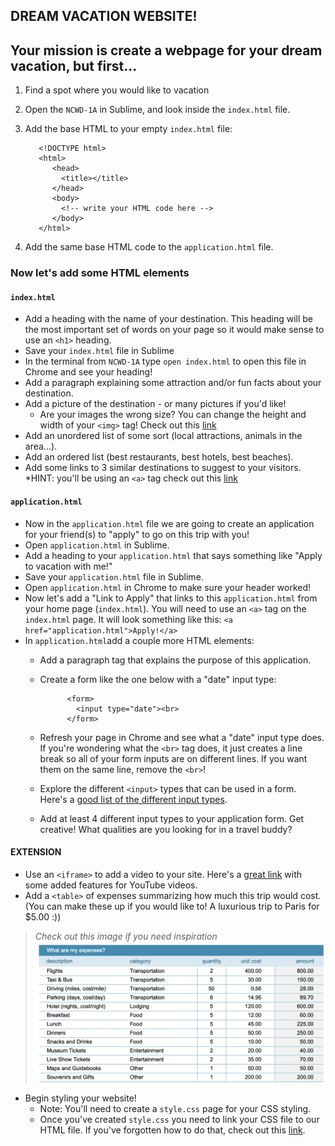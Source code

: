 ## DREAM VACATION WEBSITE!

## Your mission is create a webpage for your dream vacation, but first...
1. Find a spot where you would like to vacation 
1. Open the `NCWD-1A` in Sublime, and look inside the `index.html` file.
1. Add the base HTML to your empty `index.html` file:
        
          <!DOCTYPE html>     
          <html>
             <head>
               <title></title>
             </head>
             <body>
               <!-- write your HTML code here -->
             </body>
          </html>
        
1. Add the same base HTML code to the `application.html` file.

### Now let's add some HTML elements

#### `index.html`
* Add a heading with the name of your destination. This heading will be the most important set of words on your page so it would make sense to use an `<h1>` heading.
* Save your `index.html` file in Sublime
* In the terminal from `NCWD-1A` type `open index.html` to open this file in Chrome and see your heading!
* Add a paragraph explaining some attraction and/or fun facts about your destination. 
* Add a picture of the destination - or many pictures if you'd like! 
    * Are your images the wrong size? You can change the height and width of your `<img>` tag! Check out this [link](https://www.w3schools.com/tags/att_img_width.asp)
* Add an unordered list of some sort (local attractions, animals in the area...).
* Add an ordered list (best restaurants, best hotels, best beaches).
* Add some links to 3 similar destinations to suggest to your visitors. *HINT: you'll be using an `<a>` tag check out this [link](https://www.w3schools.com/html/html_links.asp)

#### `application.html`
* Now in the `application.html` file we are going to create an application for your friend(s) to "apply" to go on this trip with you!
* Open `application.html` in Sublime.
* Add a heading to your `application.html` that says something like "Apply to vacation with me!"
* Save your `application.html` file in Sublime.
* Open `application.html` in Chrome to make sure your header worked!
* Now let's add a "Link to Apply" that links to this `application.html` from your home page (`index.html`). You will need to use an `<a>` tag on the `index.html` page. It will look something like this: `<a href="application.html">Apply!</a>`
* In `application.html`add a couple more HTML elements:
    * Add a paragraph tag that explains the purpose of this application.
    * Create a form like the one below with a "date" input type: 

                <form>
                  <input type="date"><br>
                </form>
                
    * Refresh your page in Chrome and see what a "date" input type does. If you're wondering what the `<br>` tag does, it just creates a line break so all of your form inputs are on different lines. If you want them on the same line, remove the `<br>`!
    * Explore the different `<input>` types that can be used in a form. Here's a [good list of the different input types](https://www.w3schools.com/html/html_form_input_types.asp).
    * Add at least 4 different input types to your application form. Get creative! What qualities are you looking for in a travel buddy?

 
#### EXTENSION

* Use an `<iframe>` to add a video to your site. Here's a [great link](https://www.w3schools.com/html/html_youtube.asp) with some added features for YouTube videos.
* Add a `<table>` of expenses summarizing how much this trip would cost. (You can make these up if you would like to! A luxurious trip to Paris for $5.00 :)) 
> *Check out this image if you need inspiration* ![table](/table-image.png) 
* Begin styling your website!
    * Note: You'll need to create a `style.css` page for your CSS styling.
    * Once you've created `style.css` you need to link your CSS file to our HTML file. If you've forgotten how to do that, check out this [link](https://teamtreehouse.com/community/htmlcss-linking).



